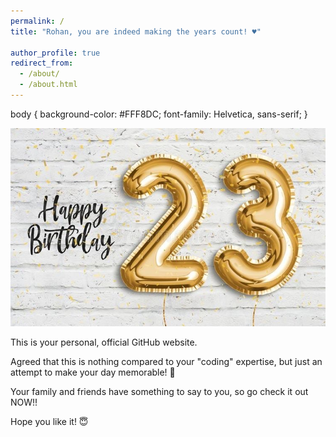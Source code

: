 ```yaml
---
permalink: /
title: "Rohan, you are indeed making the years count! ♥️"

author_profile: true
redirect_from: 
  - /about/
  - /about.html
---
```

<html>
<head>
  
  body {
  background-color: #FFF8DC;
  font-family: Helvetica, sans-serif;
}

</body>
</head?
</html>

<img src="/images/HBD.JPG">







This is your personal, official GitHub website. 

Agreed that this is nothing compared to your "coding" expertise, but just an attempt to make your day memorable! 🥰




Your family and friends have something to say to you, so go check it out NOW!! 


Hope you like it! 😇 
